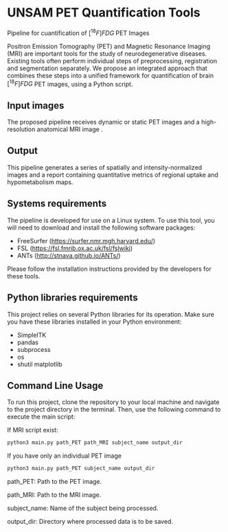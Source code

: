 # UNSAM PET Quantification Tools
Pipeline for cuantification of $[^{18}F] FDG$ PET Images 

Positron Emission Tomography (PET) and Magnetic Resonance Imaging (MRI) are important tools for the study of neurodegenerative diseases. Existing tools often perform individual steps of preprocessing, registration and segmentation separately. We propose an integrated approach that combines these steps into a unified framework for quantification of brain $[^{18}F] FDG$ PET images, using a Python script. 

## Input images 
The proposed pipeline receives dynamic or static PET images and a high-resolution anatomical MRI image .

## Output 
This pipeline generates a series of spatially and intensity-normalized images and a report containing quantitative metrics of regional uptake and hypometabolism maps.

## Systems requirements

The pipeline is developed for use on a Linux system. To use this tool, you will need to download and install the following software packages:

- FreeSurfer (https://surfer.nmr.mgh.harvard.edu/)
- FSL (https://fsl.fmrib.ox.ac.uk/fsl/fslwiki)
- ANTs (http://stnava.github.io/ANTs/)

Please follow the installation instructions provided by the developers for these tools.

## Python libraries requirements

This project relies on several Python libraries for its operation. Make sure you have these libraries installed in your Python environment:

- SimpleITK
- pandas
- subprocess
- os
- shutil 
  matplotlib
  
## Command Line Usage 

To run this project, clone the repository to your local machine and navigate to the project directory in the terminal. Then, use the following command to execute the main script:

If MRI script exist: 

```bash
python3 main.py path_PET path_MRI subject_name output_dir
```
If you have only an individual PET image 
```bash
python3 main.py path_PET subject_name output_dir
```
path_PET: Path to the PET image.

path_MRI: Path to the MRI image.

subject_name: Name of the subject being processed.

output_dir: Directory where processed data is to be saved.





